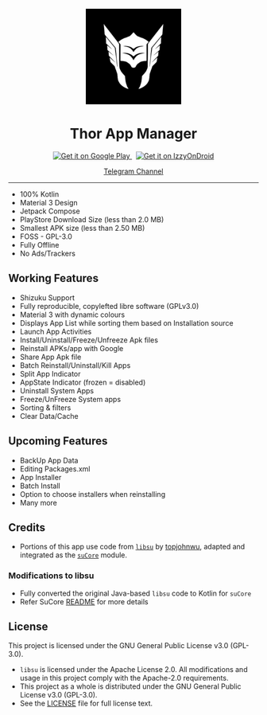 
<p align="center">
  <img src="app/src/main/thor_drawn-playstore.png" alt="Thor Logo" height="192dp">
</p>

<h1 align="center">Thor App Manager</h1>

<p align="center">
  <a href="https://play.google.com/store/apps/details?id=com.valhalla.thor" target="_blank">
    <img src="https://play.google.com/intl/en_us/badges/static/images/badges/en_badge_web_generic.png" alt="Get it on Google Play" height="60">
  </a>
  &nbsp;
  <a href="https://apt.izzysoft.de/fdroid/index/apk/com.valhalla.thor" target="_blank">
    <img src="https://gitlab.com/IzzyOnDroid/repo/-/raw/master/assets/IzzyOnDroid.png" alt="Get it on IzzyOnDroid" height="60">
  </a>
</p>

<p align="center">
  <a href="https://t.me/thorAppDev">Telegram Channel</a>
</p>


---

* 100% Kotlin 
* Material 3 Design 
* Jetpack Compose
* PlayStore Download Size (less than 2.0 MB)
* Smallest APK size (less than 2.50 MB)
* FOSS - GPL-3.0
* Fully Offline
* No Ads/Trackers

## Working Features
- Shizuku Support
- Fully reproducible, copylefted libre software (GPLv3.0)
- Material 3 with dynamic colours
- Displays App List while sorting them based on Installation source
- Launch App Activities
- Install/Uninstall/Freeze/Unfreeze Apk files
- Reinstall APKs/app with Google
- Share App Apk file
- Batch Reinstall/Uninstall/Kill Apps
- Split App Indicator
- AppState Indicator (frozen = disabled)
- Uninstall System Apps
- Freeze/UnFreeze System apps
- Sorting & filters
- Clear Data/Cache

## Upcoming Features
- BackUp App Data
- Editing Packages.xml 
- App Installer
- Batch Install
- Option to choose installers when reinstalling
- Many more

## Credits
- Portions of this app use code from [`libsu`](https://github.com/topjohnwu/libsu) by [topjohnwu](https://github.com/topjohnwu/), adapted and integrated as the [`suCore`](https://github.com/trinadhthatakula/Thor/tree/master/suCore) module.

### Modifications to libsu
- Fully converted the original Java-based `libsu` code to Kotlin for `suCore`
- Refer SuCore [README](https://github.com/trinadhthatakula/Thor/blob/master/suCore/README.md) for more details

## License
This project is licensed under the GNU General Public License v3.0 (GPL-3.0).

- `libsu` is licensed under the Apache License 2.0. All modifications and usage in this project comply with the Apache-2.0 requirements.
- This project as a whole is distributed under the GNU General Public License v3.0 (GPL-3.0).
- See the [LICENSE](LICENSE) file for full license text.